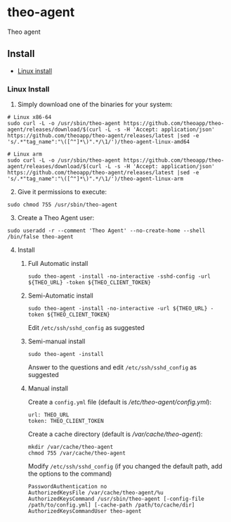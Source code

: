 # theo-agent
Theo agent

## Install
- [Linux install](#linux-install)

### Linux Install

1. Simply download one of the binaries for your system:

```
# Linux x86-64
sudo curl -L -o /usr/sbin/theo-agent https://github.com/theoapp/theo-agent/releases/download/$(curl -L -s -H 'Accept: application/json' https://github.com/theoapp/theo-agent/releases/latest |sed -e 's/.*"tag_name":"\([^"]*\)".*/\1/')/theo-agent-linux-amd64

# Linux arm
sudo curl -L -o /usr/sbin/theo-agent https://github.com/theoapp/theo-agent/releases/download/$(curl -L -s -H 'Accept: application/json' https://github.com/theoapp/theo-agent/releases/latest |sed -e 's/.*"tag_name":"\([^"]*\)".*/\1/')/theo-agent-linux-arm
```

2. Give it permissions to execute:

```
sudo chmod 755 /usr/sbin/theo-agent
```

3. Create a Theo Agent user:

```
sudo useradd -r --comment 'Theo Agent' --no-create-home --shell /bin/false theo-agent
```

4. Install 

    1. Full Automatic install

        ```
        sudo theo-agent -install -no-interactive -sshd-config -url ${THEO_URL} -token ${THEO_CLIENT_TOKEN}
        ```

    2. Semi-Automatic install

        ```
        sudo theo-agent -install -no-interactive -url ${THEO_URL} -token ${THEO_CLIENT_TOKEN}
        ```

        Edit `/etc/ssh/sshd_config` as suggested

    3. Semi-manual install

        ```
        sudo theo-agent -install
        ```

        Answer to the questions and edit `/etc/ssh/sshd_config` as suggested

    4. Manual install

        Create a `config.yml` file (default is */etc/theo-agent/config.yml*):

        ```
        url: THEO_URL
        token: THEO_CLIENT_TOKEN
        ```

        Create a cache directory (default is */var/cache/theo-agent*):

        ```
        mkdir /var/cache/theo-agent
        chmod 755 /var/cache/theo-agent
        ```

        Modify `/etc/ssh/sshd_config` (if you changed the default path, add the options to the command)

        ```
        PasswordAuthentication no
        AuthorizedKeysFile /var/cache/theo-agent/%u
        AuthorizedKeysCommand /usr/sbin/theo-agent [-config-file /path/to/config.yml] [-cache-path /path/to/cache/dir]
        AuthorizedKeysCommandUser theo-agent
        ```
